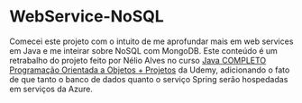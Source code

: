 # WebService-NoSQL
Comecei este projeto com o intuito de me aprofundar mais em web services em Java e me inteirar sobre NoSQL com MongoDB. Este conteúdo é um retrabalho do projeto feito por Nélio Alves no curso <a href="https://www.udemy.com/course/java-curso-completo">Java COMPLETO Programação Orientada a Objetos + Projetos</a> da Udemy, adicionando o fato de que tanto o banco de dados quanto o serviço Spring serão hospedadas em serviços da Azure.
